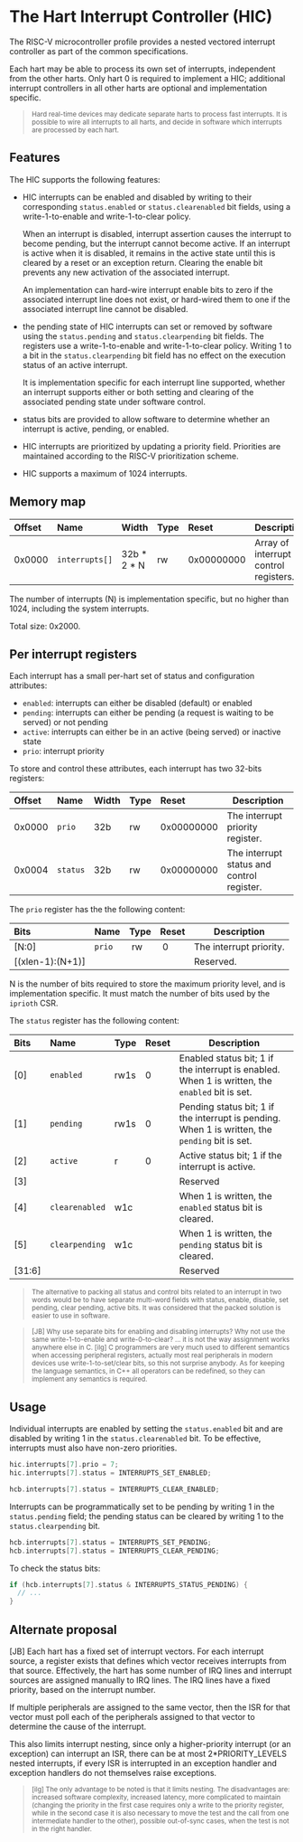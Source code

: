 # The Hart Interrupt Controller (HIC)

The RISC-V microcontroller profile provides a nested vectored interrupt controller as part of
the common specifications.

Each hart may be able to process its own set of interrupts, independent from the other harts.
Only hart 0 is required to implement a HIC; additional interrupt controllers in all other
harts are optional and implementation specific.

> <sup>Hard real-time devices may dedicate separate harts to process fast interrupts.
  It is possible to wire all interrupts to all harts, and decide in software which interrupts
  are processed by each hart.</sup>

## Features

The HIC supports the following features:

- HIC interrupts can be enabled and disabled by writing to their corresponding `status.enabled` or
`status.clearenabled` bit fields, using a write-1-to-enable and write-1-to-clear policy.

  When an interrupt is disabled, interrupt assertion causes the interrupt to become pending, but the interrupt
cannot become active. If an interrupt is active when it is disabled, it remains in the active state until
this is cleared by a reset or an exception return. Clearing the enable bit prevents any new activation of
the associated interrupt.

  An implementation can hard-wire interrupt enable bits to zero if the associated interrupt line does not
exist, or hard-wired them to one if the associated interrupt line cannot be disabled.

- the pending state of HIC interrupts can set or removed by software using
the `status.pending` and `status.clearpending` bit fields. The registers use a write-1-to-enable and
write-1-to-clear policy. Writing 1 to a bit in the `status.clearpending` bit field has no effect on the
execution status of an active interrupt.

  It is implementation specific for each interrupt line supported, whether an interrupt supports either or both
setting and clearing of the associated pending state under software control.

- status bits are provided to allow software to determine whether an interrupt is active, pending, or enabled.
- HIC interrupts are prioritized by updating a priority field. Priorities are maintained according to the RISC-V
prioritization scheme.
- HIC supports a maximum of 1024 interrupts.

## Memory map

| Offset | Name | Width | Type | Reset | Description |
|:-------|:-----|:------|:-----|:------|-------------|
| 0x0000 | `interrupts[]` | 32b * 2 * N | rw | 0x00000000 | Array of interrupt control registers. |

The number of interrupts (N) is implementation specific, but no higher than 1024, including the system interrupts.

Total size: 0x2000.

## Per interrupt registers

Each interrupt has a small per-hart set of status and configuration attributes:

* `enabled`: interrupts can either be disabled (default) or enabled
* `pending`: interrupts can either be pending (a request is waiting to be served) or not
pending
* `active`: interrupts can either be in an active (being served) or inactive state
* `prio`: interrupt priority

To store and control these attributes, each interrupt has two 32-bits registers:

| Offset | Name | Width | Type | Reset | Description |
|:-------|:-----|:------|:-----|:------|-------------|
| 0x0000 | `prio` | 32b | rw | 0x00000000 | The interrupt priority register. |
| 0x0004 | `status` | 32b | rw | 0x00000000 | The interrupt status and control register. |

The `prio` register has the the following content:

| Bits | Name | Type | Reset | Description |
|:-----|:-----|:-----|:------|-------------|
| [N:0] | `prio` | rw | 0 | The interrupt priority. |
| [(xlen-1):(N+1)] | | | | Reserved. |

N is the number of bits required to store the maximum priority level, and is implementation
specific. It must match the number of bits used by the `iprioth` CSR.

The `status` register has the following content:

| Bits | Name | Type | Reset | Description |
|:-----|:-----|:-----|:------|-------------|
| [0] | `enabled` | rw1s | 0 | Enabled status bit; 1 if the interrupt is enabled.<br>When 1 is written, the `enabled` bit is set. |
| [1] | `pending` | rw1s | 0 | Pending status bit; 1 if the interrupt is pending.<br>When 1 is written, the `pending` bit is set. |
| [2] | `active` | r | 0 | Active status bit; 1 if the interrupt is active. |
| [3] |||| Reserved |
| [4] | `clearenabled` | w1c | | When 1 is written, the `enabled` status bit is cleared. |
| [5] | `clearpending` | w1c | | When 1 is written, the `pending` status bit is cleared. |
| [31:6] |||| Reserved |

> <sup>The alternative to packing all status and control bits related to an interrupt
  in two words would be to have separate multi-word fields with status, enable, disable,
  set pending, clear pending, active bits. It was considered that the packed solution
  is easier to use in software.</sup>

> <sup>[JB] Why use separate bits for enabling and disabling interrupts? Why not
use the same write-1-to-enable and write-0-to-clear? ... it is not the way
assignment works anywhere else in C. [ilg] C programmers are very much used
  to different semantics when accessing peripheral registers, actually most
  real peripherals in modern devices use write-1-to-set/clear bits, so this
  not surprise anybody. As for keeping the language semantics, in C++ all
  operators can be redefined, so they can implement any semantics is
  required. </sup>

## Usage

Individual interrupts are enabled by setting the `status.enabled` bit and are disabled by writing 1 in the `status.clearenabled` bit. To be effective, interrupts must also have non-zero priorities.

```c
hic.interrupts[7].prio = 7;
hic.interrupts[7].status = INTERRUPTS_SET_ENABLED;

hcb.interrupts[7].status = INTERRUPTS_CLEAR_ENABLED;
```

Interrupts can be programmatically set to be pending by writing 1 in the `status.pending` field; the pending status can be cleared by writing 1 to the `status.clearpending` bit.

```c
hcb.interrupts[7].status = INTERRUPTS_SET_PENDING;
hcb.interrupts[7].status = INTERRUPTS_CLEAR_PENDING;
```

To check the status bits:

```c
if (hcb.interrupts[7].status & INTERRUPTS_STATUS_PENDING) {
  // ...
}
```

## Alternate proposal

[JB] Each hart has a fixed set of interrupt vectors. For each interrupt
source, a register exists that defines which vector receives interrupts
from that source. Effectively, the hart has some number of IRQ lines
and interrupt sources are assigned manually to IRQ lines. The IRQ lines
have a fixed priority, based on the interrupt number.

If multiple
peripherals are assigned to the same vector, then the ISR for that
vector must poll each of the peripherals assigned to that vector to
determine the cause of the interrupt.

This also limits interrupt nesting, since only a higher-priority
interrupt (or an exception) can interrupt an ISR, there can be at most
2\*PRIORITY_LEVELS nested interrupts, if every ISR is interrupted in an
exception handler and exception handlers do not themselves raise
exceptions.

> <sup>[ilg] The only advantage to be noted is that it limits nesting. The disadvantages are: increased software complexity, increased latency, more complicated to maintain (changing the priority in the first case requires only a write to the priority register, while in the second case it is also necessary to move the test and the call from one intermediate handler to the other), possible out-of-sync cases, when the test is not in the right handler.</sup>
